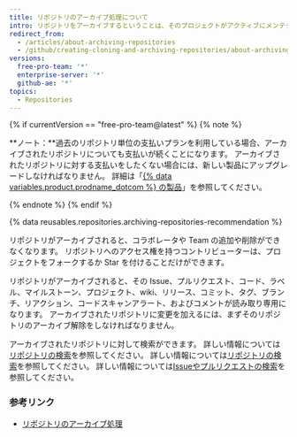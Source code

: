 ```yaml
---
title: リポジトリのアーカイブ処理について
intro: リポジトリをアーカイブするということは、そのプロジェクトがアクティブにメンテナンスされなくなるということを人々に伝えることになります。
redirect_from:
  - /articles/about-archiving-repositories
  - /github/creating-cloning-and-archiving-repositories/about-archiving-repositories
versions:
  free-pro-team: '*'
  enterprise-server: '*'
  github-ae: '*'
topics:
  - Repositories
---
```


{% if currentVersion == "free-pro-team@latest" %}
{% note %}

**ノート：**過去のリポジトリ単位の支払いプランを利用している場合、アーカイブされたリポジトリについても支払いが続くことになります。 アーカイブされたリポジトリに対する支払いをしたくない場合には、新しい製品にアップグレードしなければなりません。 詳細は「[{% data variables.product.prodname_dotcom %} の製品](/articles/github-s-products)」を参照してください。

{% endnote %}
{% endif %}

{% data reusables.repositories.archiving-repositories-recommendation %}

リポジトリがアーカイブされると、コラボレータや Team の追加や削除ができなくなります。 リポジトリへのアクセス権を持つコントリビューターは、プロジェクトをフォークするか Star を付けることだけができます。

リポジトリがアーカイブされると、その Issue、プルリクエスト、コード、ラベル、マイルストーン、プロジェクト、wiki、リリース、コミット、タグ、ブランチ、リアクション、コードスキャンアラート、およびコメントが読み取り専用になります。 アーカイブされたリポジトリに変更を加えるには、まずそのリポジトリのアーカイブ解除をしなければなりません。

アーカイブされたリポジトリに対して検索ができます。 詳しい情報については[リポジトリの検索](/articles/searching-for-repositories/#search-based-on-whether-a-repository-is-archived)を参照してください。 詳しい情報については[リポジトリの検索](/articles/searching-for-repositories/#search-based-on-whether-a-repository-is-archived)を参照してください。 詳しい情報については[Issueやプルリクエストの検索](/articles/searching-issues-and-pull-requests/#search-based-on-whether-a-repository-is-archived)を参照してください。

### 参考リンク
- [リポジトリのアーカイブ処理](/articles/archiving-repositories)
